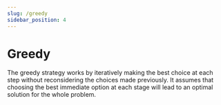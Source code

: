 ```yaml
---
slug: /greedy
sidebar_position: 4
---
```


# Greedy

The greedy strategy works by iteratively making the best choice at each step without reconsidering the choices made previously. It assumes that choosing the best immediate option at each stage will lead to an optimal solution for the whole problem.